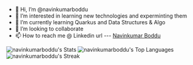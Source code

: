 - 👋 Hi, I’m @navinkumarboddu
- 👀 I’m interested in learning new technologies and experminting them
- 🌱 I’m currently learning Quarkus and Data Structures & Algo
- 💞️ I’m looking to collaborate
- 📫 How to reach me @ Linkedin url --- [Navinkumar Boddu](https://in.linkedin.com/in/navinkumarboddu)

<!---
navinkumarboddu/navinkumarboddu is a ✨ special ✨ repository because its `README.md` (this file) appears on your GitHub profile.
You can click the Preview link to take a look at your changes.
--->

![navinkumarboddu's Stats](https://github-readme-stats.vercel.app/api?username=navinkumarboddu&theme=dracula&show_icons=true&hide_border=false&count_private=true&include_all_commits=true)
![navinkumarboddu's Top Languages](https://github-readme-stats.vercel.app/api/top-langs/?username=navinkumarboddu&theme=dracula&show_icons=true&hide_border=false&layout=compact)
![navinkumarboddu's Streak](https://github-readme-streak-stats.herokuapp.com/?user=navinkumarboddu&theme=dracula&hide_border=false)
